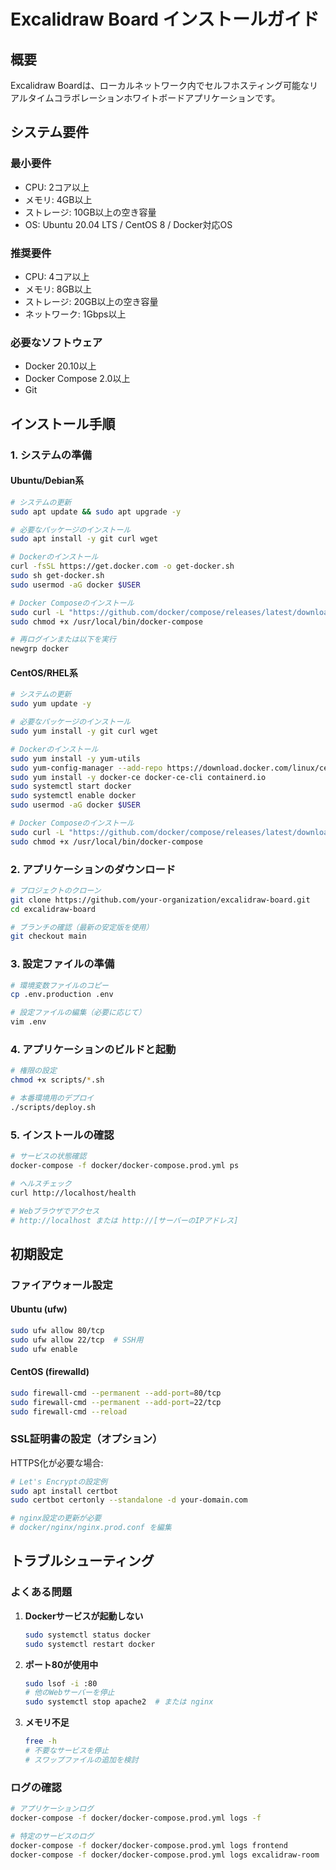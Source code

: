 # Excalidraw Board インストールガイド

## 概要
Excalidraw Boardは、ローカルネットワーク内でセルフホスティング可能なリアルタイムコラボレーションホワイトボードアプリケーションです。

## システム要件

### 最小要件
- CPU: 2コア以上
- メモリ: 4GB以上
- ストレージ: 10GB以上の空き容量
- OS: Ubuntu 20.04 LTS / CentOS 8 / Docker対応OS

### 推奨要件
- CPU: 4コア以上
- メモリ: 8GB以上
- ストレージ: 20GB以上の空き容量
- ネットワーク: 1Gbps以上

### 必要なソフトウェア
- Docker 20.10以上
- Docker Compose 2.0以上
- Git

## インストール手順

### 1. システムの準備

#### Ubuntu/Debian系
```bash
# システムの更新
sudo apt update && sudo apt upgrade -y

# 必要なパッケージのインストール
sudo apt install -y git curl wget

# Dockerのインストール
curl -fsSL https://get.docker.com -o get-docker.sh
sudo sh get-docker.sh
sudo usermod -aG docker $USER

# Docker Composeのインストール
sudo curl -L "https://github.com/docker/compose/releases/latest/download/docker-compose-$(uname -s)-$(uname -m)" -o /usr/local/bin/docker-compose
sudo chmod +x /usr/local/bin/docker-compose

# 再ログインまたは以下を実行
newgrp docker
```

#### CentOS/RHEL系
```bash
# システムの更新
sudo yum update -y

# 必要なパッケージのインストール
sudo yum install -y git curl wget

# Dockerのインストール
sudo yum install -y yum-utils
sudo yum-config-manager --add-repo https://download.docker.com/linux/centos/docker-ce.repo
sudo yum install -y docker-ce docker-ce-cli containerd.io
sudo systemctl start docker
sudo systemctl enable docker
sudo usermod -aG docker $USER

# Docker Composeのインストール
sudo curl -L "https://github.com/docker/compose/releases/latest/download/docker-compose-$(uname -s)-$(uname -m)" -o /usr/local/bin/docker-compose
sudo chmod +x /usr/local/bin/docker-compose
```

### 2. アプリケーションのダウンロード

```bash
# プロジェクトのクローン
git clone https://github.com/your-organization/excalidraw-board.git
cd excalidraw-board

# ブランチの確認（最新の安定版を使用）
git checkout main
```

### 3. 設定ファイルの準備

```bash
# 環境変数ファイルのコピー
cp .env.production .env

# 設定ファイルの編集（必要に応じて）
vim .env
```

### 4. アプリケーションのビルドと起動

```bash
# 権限の設定
chmod +x scripts/*.sh

# 本番環境用のデプロイ
./scripts/deploy.sh
```

### 5. インストールの確認

```bash
# サービスの状態確認
docker-compose -f docker/docker-compose.prod.yml ps

# ヘルスチェック
curl http://localhost/health

# Webブラウザでアクセス
# http://localhost または http://[サーバーのIPアドレス]
```

## 初期設定

### ファイアウォール設定

#### Ubuntu (ufw)
```bash
sudo ufw allow 80/tcp
sudo ufw allow 22/tcp  # SSH用
sudo ufw enable
```

#### CentOS (firewalld)
```bash
sudo firewall-cmd --permanent --add-port=80/tcp
sudo firewall-cmd --permanent --add-port=22/tcp
sudo firewall-cmd --reload
```

### SSL証明書の設定（オプション）

HTTPS化が必要な場合:

```bash
# Let's Encryptの設定例
sudo apt install certbot
sudo certbot certonly --standalone -d your-domain.com

# nginx設定の更新が必要
# docker/nginx/nginx.prod.conf を編集
```

## トラブルシューティング

### よくある問題

1. **Dockerサービスが起動しない**
   ```bash
   sudo systemctl status docker
   sudo systemctl restart docker
   ```

2. **ポート80が使用中**
   ```bash
   sudo lsof -i :80
   # 他のWebサーバーを停止
   sudo systemctl stop apache2  # または nginx
   ```

3. **メモリ不足**
   ```bash
   free -h
   # 不要なサービスを停止
   # スワップファイルの追加を検討
   ```

### ログの確認

```bash
# アプリケーションログ
docker-compose -f docker/docker-compose.prod.yml logs -f

# 特定のサービスのログ
docker-compose -f docker/docker-compose.prod.yml logs frontend
docker-compose -f docker/docker-compose.prod.yml logs excalidraw-room
```